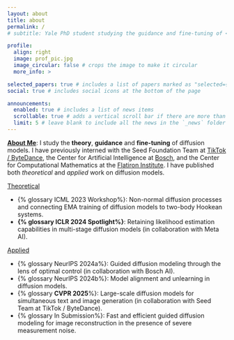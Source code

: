 ```yaml
---
layout: about
title: about
permalink: /
# subtitle: Yale PhD student studying the guidance and fine-tuning of <a href='#'>diffusion models</a>.

profile:
  align: right
  image: prof_pic.jpg
  image_circular: false # crops the image to make it circular
  more_info: >

selected_papers: true # includes a list of papers marked as "selected={true}"
social: true # includes social icons at the bottom of the page

announcements:
  enabled: true # includes a list of news items
  scrollable: true # adds a vertical scroll bar if there are more than 3 news items
  limit: 5 # leave blank to include all the news in the `_news` folder
---
```


<u><b>About Me</b></u>: I study the <b>theory</b>, <b>guidance</b> and <b>fine-tuning</b> of diffusion models. I have previously interned with the Seed Foundation Team at <a href='https://team.doubao.com/en/'>TikTok / ByteDance</a>, the Center for Artificial Intelligence at <a href='https://www.bosch-ai.com'>Bosch</a>, and the Center for Computational Mathematics at the <a href='https://www.simonsfoundation.org/flatiron/center-for-computational-mathematics/'>Flatiron Institute</a>. I have published both <i>theoretical</i> and <i>applied</i> work on diffusion models.

<u>Theoretical</u>
<ul>
<li>{% glossary ICML 2023 Workshop%}: Non-normal diffusion processes and connecting EMA training of diffusion models to two-body Hookean systems.</li>
<li><b>{% glossary ICLR 2024 Spotlight%}</b>: Retaining likelihood estimation capabilities in multi-stage diffusion models (in collaboration with Meta AI).</li>
</ul>

<u>Applied</u>
<ul>
<li>{% glossary NeurIPS 2024a%}: Guided diffusion modeling through the lens of optimal control (in collaboration with Bosch AI).
<li>{% glossary NeurIPS 2024b%}: Model alignment and unlearning in diffusion models.</li>
<li>{% glossary <b>CVPR 2025</b>%}: Large-scale diffusion models for simultaneous text and image generation (in collaboration with Seed Team at TikTok / ByteDance).</li>
<li>{% glossary In Submission%}: Fast and efficient guided diffusion modeling for image reconstruction in the presence of severe measurement noise.</li>
<!-- </ul> -->
